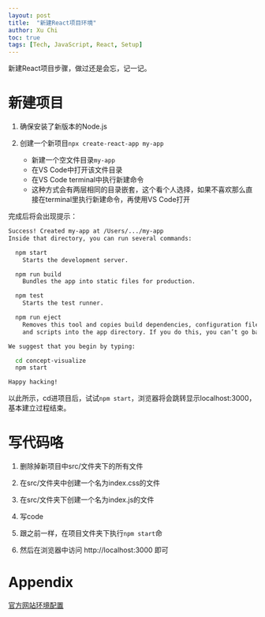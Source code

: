 ```yaml
---
layout: post
title:  "新建React项目环境"
author: Xu Chi
toc: true
tags: [Tech, JavaScript, React, Setup]
---
```


新建React项目步骤，做过还是会忘，记一记。

# 新建项目

1. 确保安装了新版本的Node.js

2. 创建一个新项目`npx create-react-app my-app`
    
    * 新建一个空文件目录`my-app`
    * 在VS Code中打开该文件目录
    * 在VS Code terminal中执行新建命令
    * 这种方式会有两层相同的目录嵌套，这个看个人选择，如果不喜欢那么直接在terminal里执行新建命令，再使用VS Code打开


完成后将会出现提示：

```sh
Success! Created my-app at /Users/.../my-app
Inside that directory, you can run several commands:

  npm start
    Starts the development server.

  npm run build
    Bundles the app into static files for production.

  npm test
    Starts the test runner.

  npm run eject
    Removes this tool and copies build dependencies, configuration files
    and scripts into the app directory. If you do this, you can’t go back!

We suggest that you begin by typing:

  cd concept-visualize
  npm start

Happy hacking!
```

以此所示，cd进项目后，试试`npm start`，浏览器将会跳转显示localhost:3000，基本建立过程结束。

# 写代码咯

1. 删除掉新项目中src/文件夹下的所有文件

2. 在src/文件夹中创建一个名为index.css的文件

3. 在src/文件夹下创建一个名为index.js的文件

4. 写code

5. 跟之前一样，在项目文件夹下执行`npm start`命

6. 然后在浏览器中访问 http://localhost:3000 即可

# Appendix

[官方网站环境配置](https://zh-hans.reactjs.org/tutorial/tutorial.html#setup-option-2-local-development-environment)
